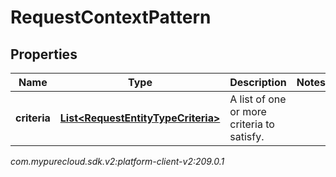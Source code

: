 # RequestContextPattern


## Properties

| Name | Type | Description | Notes |
| ------------ | ------------- | ------------- | ------------- |
| **criteria** | [**List&lt;RequestEntityTypeCriteria&gt;**](RequestEntityTypeCriteria) | A list of one or more criteria to satisfy. |  |




_com.mypurecloud.sdk.v2:platform-client-v2:209.0.1_
